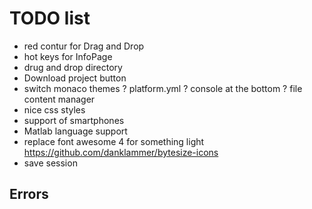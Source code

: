 # TODO list

- red contur for Drag and Drop
- hot keys for InfoPage
- drug and drop directory
- Download project button
- switch monaco themes
? platform.yml
? console at the bottom
? file content manager
- nice css styles
- support of smartphones
- Matlab language support
- replace font awesome 4 for something light
    https://github.com/danklammer/bytesize-icons
- save session

## Errors

